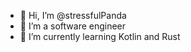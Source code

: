 - 👋 Hi, I’m @stressfulPanda
- 👀 I’m a software engineer
- 🌱 I’m currently learning Kotlin and Rust

<!---
stressfulPanda/stressfulPanda is a ✨ special ✨ repository because its `README.md` (this file) appears on your GitHub profile.
You can click the Preview link to take a look at your changes.
--->

